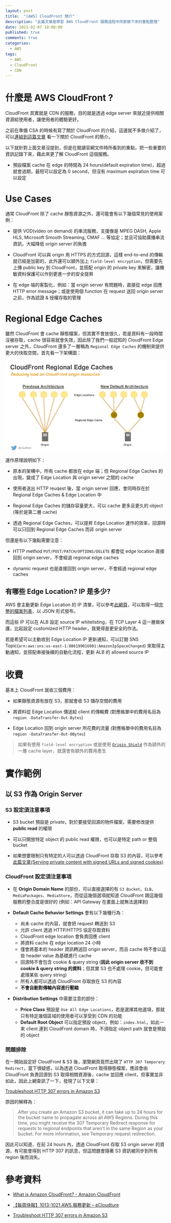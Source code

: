 ```yaml
---
layout: post
title:  "[AWS] CloudFront 簡介"
description: "此篇文章是學習 AWS CloudFront 服務過程中所節錄下來的重點整理"
date: 2021-02-07 10:00:00
published: true
comments: true
categories:
  - AWS
tags:
  - AWS
  - CloudFront
  - CDN
---
```



什麼是 AWS CloudFront ?
==================

CloudFront 其實就是 CDN 的服務，目的就是透過 edge server 來就近提供相關資源給使用者，讓使用者的體驗更好。

之前在準備 CSA 的時候有寫了關於 CloudFront 的介紹，這邊就不多做介紹了，可以[連結到這篇文章](https://godleon.github.io/blog/AWS/AWS-CSA-associate-Advanced-Networking/#CloudFront) 看一下關於 CloudFront 的簡介。

以下就針對上面文章沒提到，但是在閱讀官網文件時所看到的重點，把一些重要的資訊記錄下來，藉此來更了解 CloudFront 這個服務。


- 預設檔案 cache 在 edge 的時間為 24 hours(default expiration time)，超過就會過期，最短可以設定為 0 second，但沒有 maximum expiration time 可以設定


Use Cases
=========

通常 CloudFront 除了 cache 靜態資源之外，還可能會有以下幾個常見的使用案例：

- 提供 VOD(video on demand) 的串流服務，支援像是 MPEG DASH, Apple HLS, Microsoft Smooth Streaming, CMAF ... 等協定；並且可協助廣播串流資訊，大幅降低 origin server 的負擔

- CloudFront 可以與 origin 用 HTTPS 的方式回源，這樣 end-to-end 的傳輸就已經是加密的，此外還可以額外加上 `field-level encryption`，但需要先上傳 public key 到 CloudFront，並搭配 origin 的 private key 來解密，讓機敏資料保護可以作到更進一步的安全提昇

- 在 edge 端的客製化，例如：當 origin server 有問題時，直接從 edge 回應 HTTP error message；或是使用個 function 在 request 送回 origin server 之前，作為認證 & 授權存取的管理


Regional Edge Caches
====================

雖然 CloudFront 會 cache 靜態檔案，但其實不會放很久，若是資料有一段時間沒被存取，cache 很容易就會失效，因此除了我們一般認知的 CloudFront Edge server 之外，CloudFront 還多了一層稱為 `Regional Edge Caches` 的機制來提供更大的快取空間，首先看一下架構圖：

![CloudFront Regional Edge Caches](/blog/images/aws/CloudFront/aws-cloudfront-regional-edge-caches.jpg)

運作原理說明如下：

- 原本的架構中，所有 cache 都放在 edge 端；但 Regional Edge Caches 的出現，變成了 Edge Location 與 origin server 之間的 cache

- 使用者送出 HTTP reuqest 後，當 origin server 回應，會同時存在於 Regional Edge Caches & Edge Location 中

- Regional Edge Caches 的儲存容量更大，可以 cache 更多且更久的 object (等於是第二層 cache)
 
- 透過 Regional Edge Caches，可以提昇 Edge Location 運作的效率，回源時可以只回到 Regional Edge Caches 而非 origin server

但還是有以下幾點需要注意：

- HTTP method `PUT/POST/PATCH/OPTIONS/DELETE` 都會從 edge location 直接回到 origin server，不會經過 regional edge caches

- dynamic request 也是直接回到 origin server，不會經過 regional edge caches

## 有哪些 Edge Location? IP 是多少?

AWS 會主動更新 Edge Location 的 IP 清單，可以參考[此網頁](https://docs.aws.amazon.com/general/latest/gr/aws-ip-ranges.html)，可以取得一個[完整的檔案列表](https://ip-ranges.amazonaws.com/ip-ranges.json)，以 JSON 形式發布。

而這些 IP 可以在 ALB 設定 source IP whitelisting，在 TCP Layer 4 這一層做保護，比起設定 customized HTTP header，我覺得是更安全的作法。

若是希望可以主動收到 Edge Location IP 更新通知，可以訂閱 SNS Topic(`arn:aws:sns:us-east-1:806199016981:AmazonIpSpaceChanged`) 來取得主動通知，並搭配串接後續的自動化流程，更新 ALB 的 allowed source IP

收費
====

 基本上 CloudFront 就收三個費用：

 - 如果靜態資源有放在 S3，那就會收 S3 儲存空間的費用

 - 將資料從 Edge Location 傳送給 client 的傳輸費 (對應帳單中的費用名目為 `region -DataTransfer-Out-Bytes`)

 - Edge Location 回到 origin server 所花費的流量 (對應帳單中的費用名目為 `region -DataTransfer-Out-OBytes`)

> 如果有使用 `field-level encryption` 或是使用 [`Origin Shield`](https://docs.aws.amazon.com/AmazonCloudFront/latest/DeveloperGuide/origin-shield.html) 作為額外的一層 cache layer，就還會有額外的費用產生 



實作範例
=======

## 以 S3 作為 Origin Server

### S3 設定須注意事項

- S3 bucket 預設是 private，對於要接受回源的物件檔案，需要修改提供 **public read** 的權限

- 可以只開放特定 object 的 public read 權限，也可以是特定 path or 整個 bucket

- 如果想要限制只有特定的人可以透過 CloudFront 存取 S3 的內容，可以參考[此篇文章(Serving private content with signed URLs and signed cookies)](https://docs.aws.amazon.com/AmazonCloudFront/latest/DeveloperGuide/PrivateContent.html)


### CloudFront 設定須注意事項

- 在 **Origin Domain Name** 的部份，可以直接選擇的有 `S3 Bucket`、`ELB`、`MediaPackages`、`MediaStore`，而從這幾個選項就知道 CloudFront 跟這幾個服務的整合度是很好的 (例如：API Gateway 在畫面上就無法選擇到)

- **Default Cache Behavior Settings** 會有以下幾種行為：
  - 尚未 cache 的內容，就會把 request 轉送到 S3
  - 允許 client 透過 HTTP/HTTPS 協定存取資料
  - CloudFront edge location 會負責回應 client
  - 將資料 cache 在 edge location 24 小時
  - 僅會將基本的 header 資訊轉送回 origin server，而且 cache 時不會以這些 header value 為基礎進行 cache
  - 回源時不會包含 cookie & query string (**因此 origin server 收不到 cookie & query string 的資料**；但其實 S3 也不處理 cookie，但可能會處理某些 query string)
  - 所有人都可以透過 CloudFront 存取放在 S3 的內容
  - **不會自動對傳輸內容進行壓縮**

- **Distribution Settings** 中需要注意的部份：
  - **Price Class** 預設是 `Use All Edge Locations`，若是選擇其他選項，那就只有特定幾個區域的使用者可以享受到 CDN 的功能
  - **Default Root Object** 可以指定預設 object，例如：`index.html`，如此一來 client 連到 CloudFront domain 時，不須指定 object path 就會是預設的 object

### 問題排除

在一開始設定好 CloudFront & S3 後，瀏覽網頁竟然出現了 `HTTP 307 Temporary Redirect`，當下很疑惑，以為透過 CloudFront 取得靜態檔案，應該會由 CloudFront 負責回源到 S3 取得相關資源後，cache 並回應 client，但事實並非如此，因此上網查訊了一下，發現了以下文章：

[Troubleshoot HTTP 307 errors in Amazon S3](https://aws.amazon.com/premiumsupport/knowledge-center/s3-http-307-response/?nc1=h_ls)

原因的解釋為：

> After you create an Amazon S3 bucket, it can take up to 24 hours for the bucket name to propagate across all AWS Regions. During this time, you might receive the 307 Temporary Redirect response for requests to regional endpoints that aren't in the same Region as your bucket. For more information, see Temporary request redirection.

因此可以知道，在前 24 hours 內，透過 CloudFront 存取 S3 origin server 的資源，有可能會得到 HTTP 307 的訊息，但這問題會隨著 S3 資訊被同步到所有 region 後而消失。



參考資料
=======

- [What is Amazon CloudFront? - Amazon CloudFront](https://docs.aws.amazon.com/AmazonCloudFront/latest/DeveloperGuide/Introduction.html)

- [【每周快報】1013-1021 AWS 服務更新 – eCloudture](https://www.ecloudture.com/weekly_news-1013-1021-aws-service-update/)

- [Troubleshoot HTTP 307 errors in Amazon S3](https://aws.amazon.com/premiumsupport/knowledge-center/s3-http-307-response/?nc1=h_ls)